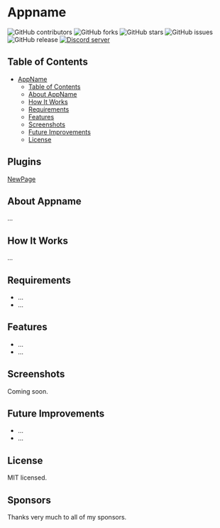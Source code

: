 
# Appname
![GitHub contributors][contributors-badge]
![GitHub forks][forks-badge]
![GitHub stars][stars-badge]
![GitHub issues][issues-badge]
![GitHub release][release-badge]
<a href="https://discord.gg/39brtBXq"><img src="https://img.shields.io/discord/1309574664141668393?color=5865F2&logo=discord&logoColor=white&style=for-the-badge" alt="Discord server" /></a>

<!--
[Join our Discord][discord-invite]

Unlock achievements on Microsoft/Xbox games with ease. This tool is inspired by the functionality of Steam Achievements Manager and is completely free to use.
-->


## Table of Contents
- [AppName](#appname)
  - [Table of Contents](#table-of-contents)
  - [About AppName](#about-appname)
  - [How It Works](#how-it-works)
  - [Requirements](#requirements)
  - [Features](#features)
  - [Screenshots](#screenshots)
  - [Future Improvements](#future-improvements)
  - [License](#license)

## Plugins
<a href="NewPage.md">NewPage</a>

## About Appname
...

## How It Works
...

## Requirements
- ...
- ...

## Features
- ...
- ...

## Screenshots
Coming soon.

## Future Improvements
- ...
- ...

## License
MIT licensed.

## Sponsors
Thanks very much to all of my sponsors.


[contributors-badge]: https://img.shields.io/github/contributors/RainbowFurry/Phoenix_TelegramBOT_API?style=for-the-badge
[contributors-url]: https://github.com/RainbowFurry/Phoenix_TelegramBOT_API/graphs/contributors
[forks-badge]: https://img.shields.io/github/forks/RainbowFurry/Phoenix_TelegramBOT_API?style=for-the-badge
[forks-url]: https://github.com/RainbowFurry/Phoenix_TelegramBOT_API/network/members
[stars-badge]: https://img.shields.io/github/stars/RainbowFurry/Phoenix_TelegramBOT_API?style=for-the-badge
[stars-url]: https://github.com/RainbowFurry/Phoenix_TelegramBOT_API/stargazers
[issues-badge]: https://img.shields.io/github/issues/RainbowFurry/Phoenix_TelegramBOT_API?style=for-the-badge
[issues-url]: https://github.com/RainbowFurry/Phoenix_TelegramBOT_API/issues
[release-badge]: https://img.shields.io/github/v/release/RainbowFurry/Phoenix_TelegramBOT_API?style=for-the-badge
[release-url]: https://github.com/RainbowFurry/Phoenix_TelegramBOT_API/releases
[discord-id]: https://img.shields.io/discord/1013602813093359657?logo=discord&style=for-the-badge
[discord-invite]: https://discord.gg/ugDvSw7cns
[WPF-Commit]: https://github.com/lepoco/wpfui/tree/c8cd75f6f82414a52a94d2a55fe2a21dd5db83d7
[LICENSE]:LICENSE
[MIT-LICENSE]:LICENSE.MIT
